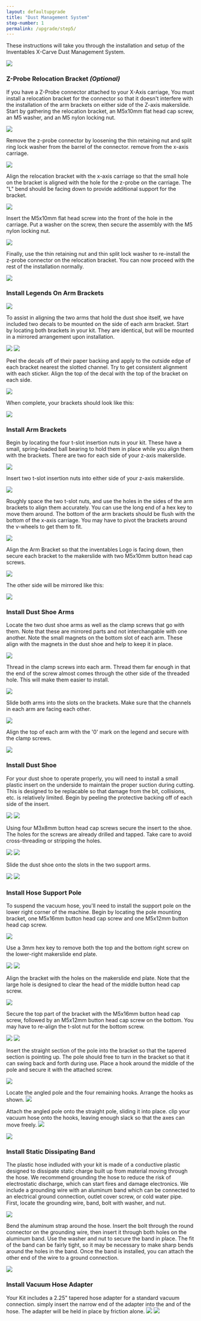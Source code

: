 ```yaml
---
layout: defaultupgrade
title: "Dust Management System"
step-number: 1
permalink: /upgrade/step5/
---
```

These instructions will take you through the installation and setup of the Inventables X-Carve Dust Management System.

<img src="jpfs_DSC3652.jpg">

<h3>Z-Probe Relocation Bracket <em>(Optional)</em></h3>

If you have a Z-Probe connector attached to your X-Axis carriage, You must install a relocation bracket for the connector so that it doesn't interfere with the installation of the arm brackets on either side of the Z-axis makerslide. Start by gathering the relocation bracket, an M5x10mm flat head cap screw, an M5 washer, and an M5 nylon locking nut.

<img src="jpfs_DSC3546.jpg">

Remove the z-probe connector by loosening the thin retaining nut and split ring lock washer from the barrel of the connector. remove from the x-axis carriage. 

<img src="jpfs_DSC3556.jpg">

Align the relocation bracket with the x-axis carriage so that the small hole on the bracket is aligned with the hole for the z-probe on the carriage. The "L" bend should be facing down to provide additional support for the bracket.

<img src="jpfs_DSC3558.jpg">

Insert the M5x10mm flat head screw into the front of the hole in the carriage. Put a washer on the screw, then secure the assembly with the M5 nylon locking nut.

<img src="jpfs_DSC3559.jpg">

Finally, use the thin retaining nut and thin split lock washer to re-install the z-probe connector on the relocation bracket. You can now proceed with the rest of the installation normally.


<img src="jpfs_DSC3563.jpg">

<h3>Install Legends On Arm Brackets</h3>

<img src="jpfs_DSC3587.jpg">

To assist in aligning the two arms that hold the dust shoe itself, we have included two decals to be mounted on the side of each arm bracket. Start by locating both brackets in your kit. They are identical, but will be mounted in a mirrored arrangement upon installation.

<img src="jpfs_DSC3566.jpg">

<img src="jpfs_DSC3567.jpg">

Peel the decals off of their paper backing and apply to the outside edge of each bracket nearest the slotted channel. Try to get consistent alignment with each sticker. Align the top of the decal with the top of the bracket on each side.

<img src="jpfs_DSC3572.jpg">

When complete, your brackets should look like this:

<img src="jpfs_DSC3587.jpg">

<h3>Install Arm Brackets</h3>

Begin by locating the four t-slot insertion nuts in your kit. These have a small, spring-loaded ball bearing to hold them in place while you align them with the brackets. There are two for each side of your z-axis makerslide.

<img src="jpfs_DSC3574.jpg">

Insert two t-slot insertion nuts into either side of your z-axis makerslide.

<img src="jpfs_DSC3577.jpg">

Roughly space the two t-slot nuts, and use the holes in the sides of the arm brackets to align them accurately. You can use the long end of a hex key to move them around. The bottom of the arm brackets should be flush with the bottom of the x-axis carriage. You may have to pivot the brackets around the v-wheels to get them to fit.

<img src="jpfs_DSC3582.jpg">

Align the Arm Bracket so that the inventables Logo is facing down, then secure each bracket to the makerslide with two M5x10mm button head cap screws.

<img src="jpfs_DSC3589.jpg">

The other side will be mirrored like this:

<img src="jpfs_DSC3592.jpg">

<h3>Install Dust Shoe Arms</h3>

Locate the two dust shoe arms as well as the clamp screws that go with them. Note that these are mirrored parts and not interchangable with one another. Note the small magnets on the bottom slot of each arm. These align with the magnets in the dust shoe and help to keep it in place.

<img src="jpfs_DSC3595.jpg">

Thread in the clamp screws into each arm. Thread them far enough in that the end of the screw almost comes through the other side of the threaded hole. This will make them easier to install.

<img src="jpfs_DSC3597.jpg">

Slide both arms into the slots on the brackets. Make sure that the channels in each arm are facing each other.

<img src="jpfs_DSC3598.jpg">

Align the top of each arm with the '0' mark on the legend and secure with the clamp screws.

<img src="jpfs_DSC3602.jpg">

<h3>Install Dust Shoe</h3>

For your dust shoe to operate properly, you will need to install a small plastic insert on the underside to maintain the proper suction during cutting. This is designed to be replacable so that damage from the bit, collisions, etc. is relatively limited. Begin by peeling the protective backing off of each side of the insert.

<img src="jpfs_DSC3612.jpg">

<img src="jpfs_DSC3614.jpg">

Using four M3x8mm button head cap screws secure the insert to the shoe. The holes for the screws are already drilled and tapped. Take care to avoid cross-threading or stripping the holes.

<img src="jpfs_DSC3617.jpg">

<img src="jpfs_DSC3619.jpg">

Slide the dust shoe onto the slots in the two support arms.

<img src="jpfs_DSC3620.jpg">

<img src="jpfs_DSC3622.jpg">

<h3>Install Hose Support Pole</h3>

To suspend the vacuum hose, you'll need to install the support pole on the lower right corner of the machine. Begin by locating the pole mounting bracket, one M5x16mm button head cap screw and one M5x12mm button head cap screw.

<img src="jpfs_DSC3626.jpg">

Use a 3mm hex key to remove both the top and the bottom right screw on the lower-right makerslide end plate.

<img src="jpfs_DSC3627.jpg">

<img src="jpfs_DSC3628.jpg">

Align the bracket with the holes on the makerslide end plate. Note that the large hole is designed to clear the head of the middle button head cap screw.

<img src="jpfs_DSC3629.jpg">

Secure the top part of the bracket with the M5x16mm button head cap screw, followed by an M5x12mm button head cap screw on the bottom. You may have to re-align the t-slot nut for the bottom screw.

<img src="jpfs_DSC3632.jpg">

<img src="jpfs_DSC3636.jpg">

Insert the straight section of the pole into the bracket so that the tapered section is pointing up. The pole should free to turn in the bracket so that it can swing back and forth during use. Place a hook around the middle of the pole and secure it with the attached screw.

<img src="jpfs_DSC3639.jpg">

Locate the angled pole and the four remaining hooks. Arrange the hooks as shown.
<img src="jpfs_DSC3643.jpg">

Attach the angled pole onto the straight pole, sliding it into place. clip your vacuum hose onto the hooks, leaving enough slack so that the axes can move freely.
<img src="jpfs_DSC3644.jpg">

<img src="jpfs_DSC3652.jpg">

<h3>Install Static Dissipating Band</h3>

The plastic hose indluded with your kit is made of a conductive plastic designed to dissipate static charge built up from material moving through the hose. We recommend grounding the hose to reduce the risk of electrostatic discharge, which can start fires and damage electronics. We include a grounding wire with an aluminum band which can be connected to an electrical ground connection, outlet cover screw, or cold water pipe. First, locate the grounding wire, band, bolt with washer, and nut.

<img src="jpfs_DSC3654.jpg">

Bend the aluminum strap around the hose. Insert the bolt through the round connector on the grounding wire, then insert it through both holes on the aluminum band. Use the washer and nut to secure the band in place. The fit of the band can be fairly tight, so it may be necessary to make sharp bends around the holes in the band. Once the band is installed, you can attach the other end of the wire to a ground connection.


<img src="jpfs_DSC3656.jpg">

<h3>Install Vacuum Hose Adapter</h3>
Your Kit includes a 2.25" tapered hose adapter for a standard vacuum connection. simply insert the narrow end of the adapter into the and of the hose. The adapter will be held in place by friction alone.

<img src="jpfs_DSC3658.jpg">

<img src="jpfs_DSC3659.jpg">


